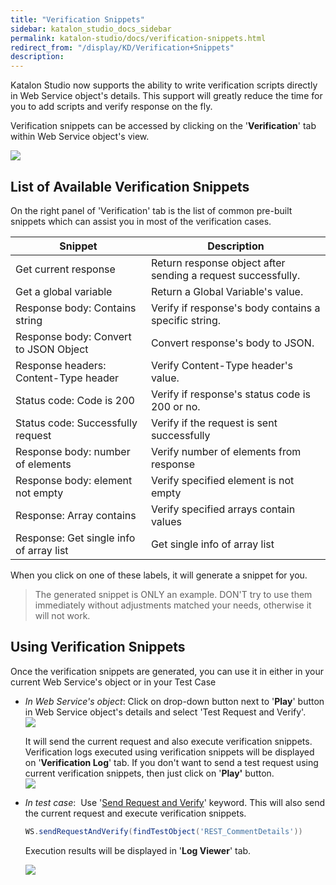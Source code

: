 ```yaml
---
title: "Verification Snippets" 
sidebar: katalon_studio_docs_sidebar
permalink: katalon-studio/docs/verification-snippets.html 
redirect_from: "/display/KD/Verification+Snippets" 
description: 
---
```

Katalon Studio now supports the ability to write verification scripts directly in Web Service object's details. This support will greatly reduce the time for you to add scripts and verify response on the fly.

Verification snippets can be accessed by clicking on the '**Verification**' tab within Web Service object's view.

![](../../images/katalon-studio/docs/verification-snippets/Untitled.png)

List of Available Verification Snippets
---------------------------------------

On the right panel of 'Verification' tab is the list of common pre-built snippets which can assist you in most of the verification cases. 

| Snippet | Description |
| --- | --- |
| Get current response | Return response object after sending a request successfully. |
| Get a global variable | Return a Global Variable's value. |
| Response body: Contains string | Verify if response's body contains a specific string. |
| Response body: Convert to JSON Object | Convert response's body to JSON. |
| Response headers: Content-Type header | Verify Content-Type header's value. |
| Status code: Code is 200 | Verify if response's status code is 200 or no. |
| Status code: Successfully request | Verify if the request is sent successfully |
| Response body: number of elements | Verify number of elements from response |
| Response body: element not empty | Verify specified element is not empty |
| Response: Array contains | Verify specified arrays contain values |
| Response: Get single info of array list | Get single info of array list |

When you click on one of these labels, it will generate a snippet for you.

> The generated snippet is ONLY an example. DON'T try to use them immediately without adjustments matched your needs, otherwise it will not work.

Using Verification Snippets
---------------------------

Once the verification snippets are generated, you can use it in either in your current Web Service's object or in your Test Case

*   _In Web Service's object_: Click on drop-down button next to '**Play**' button in Web Service object's details and select 'Test Request and Verify'.   
    ![](../../images/katalon-studio/docs/verification-snippets/Untitled3.png)  
      
    It will send the current request and also execute verification snippets. Verification logs executed using verification snippets will be displayed on '**Verification Log**' tab. If you don't want to send a test request using current verification snippets, then just click on '**Play'** button.  
    ![](../../images/katalon-studio/docs/verification-snippets/Untitled.png)
*   _In test case_:  Use '[Send Request and Verify](https://docs.katalon.com/display/KD/%5BWS%5D+Send+Request+And+Verify)' keyword. This will also send the current request and execute verification snippets. 
    
    ```groovy
    WS.sendRequestAndVerify(findTestObject('REST_CommentDetails'))
    ```
    
    Execution results will be displayed in '**Log Viewer**' tab.
    
    ![](../../images/katalon-studio/docs/verification-snippets/Untitled2.png)
